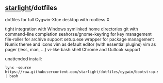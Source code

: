 ## [starlight](http://starlight.github.io/)/dotfiles

dotfiles for full Cygwin-Xfce desktop with rootless X

 tight integration with Windows
 symlinked home directories
 git with command-line completion
 seahorse/gnome-keyring for key management
 file-roller for archive support
 setup.exe wrapper for package management
 Numix theme and icons
 vim as default editor (with essential plugins)
 vim as pager (less, man, ...)
 vi-like bash shell
 Chrome and Outlook support


unattended install:

    lynx -source https://raw.githubusercontent.com/starlight/dotfiles/cygwin/bootstrap.sh | bash
    
